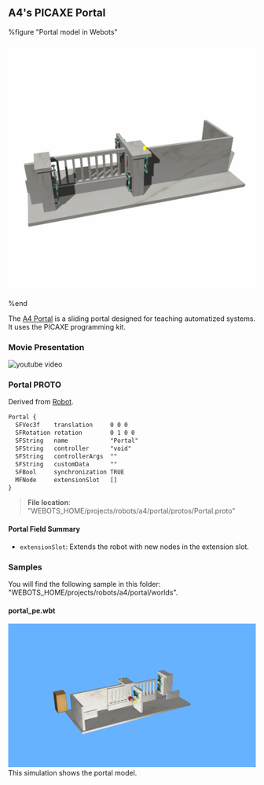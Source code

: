 ## A4's PICAXE Portal

%figure "Portal model in Webots"

![model.png](images/robots/portal/model.png)

%end

The [A4 Portal](http://www.a4.fr/automatisme-et-robotique/maquettes-automatisees/portail-coulissant-automatise.html) is a sliding portal designed for teaching automatized systems.
It uses the PICAXE programming kit.

### Movie Presentation

![youtube video](https://www.youtube.com/watch?v=vBS7t1eQINs)

### Portal PROTO

Derived from [Robot](../reference/robot.md).

```
Portal {
  SFVec3f    translation     0 0 0
  SFRotation rotation        0 1 0 0
  SFString   name            "Portal"
  SFString   controller      "void"
  SFString   controllerArgs  ""
  SFString   customData      ""
  SFBool     synchronization TRUE
  MFNode     extensionSlot   []
}
```

> **File location**: "WEBOTS\_HOME/projects/robots/a4/portal/protos/Portal.proto"

#### Portal Field Summary

- `extensionSlot`: Extends the robot with new nodes in the extension slot.

### Samples

You will find the following sample in this folder: "WEBOTS\_HOME/projects/robots/a4/portal/worlds".

#### portal\_pe.wbt

![portal_pe.wbt.png](images/robots/portal/portal_pe.wbt.png) This simulation shows the portal model.
